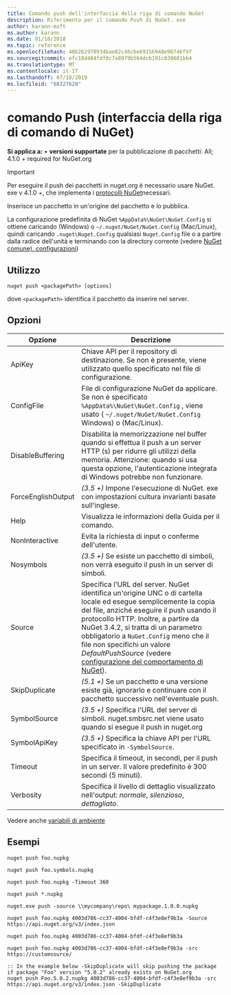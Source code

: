 ```yaml
---
title: Comando push dell'interfaccia della riga di comando NuGet
description: Riferimento per il comando Push di NuGet. exe
author: karann-msft
ms.author: karann
ms.date: 01/18/2018
ms.topic: reference
ms.openlocfilehash: 40b2b2970934bae82c46cbe69156948e90746f97
ms.sourcegitcommit: efc18d484fdf0c7a8979b564dcb191c030601bb4
ms.translationtype: MT
ms.contentlocale: it-IT
ms.lasthandoff: 07/18/2019
ms.locfileid: "68327628"
---
```

# <a name="push-command-nuget-cli"></a>comando Push (interfaccia della riga di comando di NuGet)

**Si applica a:** &bullet; **versioni supportate** per la pubblicazione di pacchetti: All; 4.1.0 + required for NuGet.org

> [!Important]
> Per eseguire il push dei pacchetti in nuget.org è necessario usare NuGet. exe v 4.1.0 +, che implementa i [protocolli NuGet](../../api/nuget-protocols.md)necessari.

Inserisce un pacchetto in un'origine del pacchetto e lo pubblica.

La configurazione predefinita di NuGet `%AppData%\NuGet\NuGet.Config` si ottiene caricando (Windows) o `~/.nuget/NuGet/NuGet.Config` (Mac/Linux), quindi caricando `.nuget\Nuget.Config` qualsiasi `Nuget.Config` file o a partire dalla radice dell'unità e terminando con la directory corrente (vedere [NuGet comune). configurazioni](../../consume-packages/configuring-nuget-behavior.md))

## <a name="usage"></a>Utilizzo

```cli
nuget push <packagePath> [options]
```

dove `<packagePath>` identifica il pacchetto da inserire nel server.

## <a name="options"></a>Opzioni

| Opzione | Descrizione |
| --- | --- |
| ApiKey | Chiave API per il repository di destinazione. Se non è presente, viene utilizzato quello specificato nel file di configurazione. |
| ConfigFile | File di configurazione NuGet da applicare. Se non è specificato `%AppData%\NuGet\NuGet.Config` , viene usato ( `~/.nuget/NuGet/NuGet.Config` Windows) o (Mac/Linux).|
| DisableBuffering | Disabilita la memorizzazione nel buffer quando si effettua il push a un server HTTP (s) per ridurre gli utilizzi della memoria. Attenzione: quando si usa questa opzione, l'autenticazione integrata di Windows potrebbe non funzionare. |
| ForceEnglishOutput | *(3.5 +)* Impone l'esecuzione di NuGet. exe con impostazioni cultura invarianti basate sull'inglese. |
| Help | Visualizza le informazioni della Guida per il comando. |
| NonInteractive | Evita la richiesta di input o conferme dell'utente. |
| Nosymbols | *(3.5 +)* Se esiste un pacchetto di simboli, non verrà eseguito il push in un server di simboli. |
| Source | Specifica l'URL del server. NuGet identifica un'origine UNC o di cartella locale ed esegue semplicemente la copia del file, anziché eseguire il push usando il protocollo HTTP.  Inoltre, a partire da NuGet 3.4.2, si tratta di un parametro obbligatorio a `NuGet.Config` meno che il file non specifichi un valore *DefaultPushSource* (vedere [configurazione del comportamento di NuGet](../../consume-packages/configuring-nuget-behavior.md)). |
| SkipDuplicate | *(5.1 +)* Se un pacchetto e una versione esiste già, ignorarlo e continuare con il pacchetto successivo nell'eventuale push. |
| SymbolSource | *(3.5 +)* Specifica l'URL del server di simboli. nuget.smbsrc.net viene usato quando si esegue il push in nuget.org |
| SymbolApiKey | *(3.5 +)* Specifica la chiave API per l'URL specificato in `-SymbolSource`. |
| Timeout | Specifica il timeout, in secondi, per il push in un server. Il valore predefinito è 300 secondi (5 minuti). |
| Verbosity | Specifica il livello di dettaglio visualizzato nell'output: *normale*, *silenzioso*, *dettagliato*. |

Vedere anche [variabili di ambiente](cli-ref-environment-variables.md)

## <a name="examples"></a>Esempi

```cli
nuget push foo.nupkg

nuget push foo.symbols.nupkg

nuget push foo.nupkg -Timeout 360

nuget push *.nupkg

nuget.exe push -source \\mycompany\repo\ mypackage.1.0.0.nupkg

nuget push foo.nupkg 4003d786-cc37-4004-bfdf-c4f3e8ef9b3a -Source https://api.nuget.org/v3/index.json

nuget push foo.nupkg 4003d786-cc37-4004-bfdf-c4f3e8ef9b3a

nuget push foo.nupkg 4003d786-cc37-4004-bfdf-c4f3e8ef9b3a -src https://customsource/

:: In the example below -SkipDuplicate will skip pushing the package if package "Foo" version "5.0.2" already exists on NuGet.org
nuget push Foo.5.0.2.nupkg 4003d786-cc37-4004-bfdf-c4f3e8ef9b3a -src https://api.nuget.org/v3/index.json -SkipDuplicate
```
